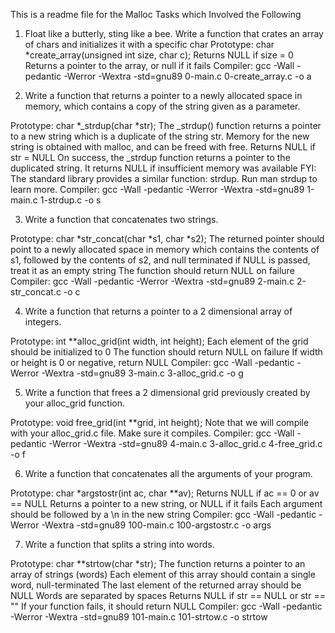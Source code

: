 This is a readme file for the Malloc Tasks which Involved the Following

1. Float like a butterly, sting like a bee. 
Write a function that crates an array of chars and initializes it with a specific char
Prototype: char *create_array(unsigned int size, char c);
Returns NULL if size = 0
Returns a pointer to the array, or null if it fails
Compiler: gcc -Wall -pedantic -Werror -Wextra -std=gnu89 0-main.c 0-create_array.c -o a

2. Write a function that returns a pointer to a newly allocated space in memory, which contains a copy of the string given as a parameter.

Prototype: char *_strdup(char *str);
The _strdup() function returns a pointer to a new string which is a duplicate of the string str. Memory for the new string is obtained with malloc, and can be freed with free.
Returns NULL if str = NULL
On success, the _strdup function returns a pointer to the duplicated string. It returns NULL if insufficient memory was available
FYI: The standard library provides a similar function: strdup. Run man strdup to learn more.
Compiler: gcc -Wall -pedantic -Werror -Wextra -std=gnu89 1-main.c 1-strdup.c -o s

3. Write a function that concatenates two strings.

Prototype: char *str_concat(char *s1, char *s2);
The returned pointer should point to a newly allocated space in memory which contains the contents of s1, followed by the contents of s2, and null terminated
if NULL is passed, treat it as an empty string
The function should return NULL on failure
Compiler: gcc -Wall -pedantic -Werror -Wextra -std=gnu89 2-main.c 2-str_concat.c -o c

4. Write a function that returns a pointer to a 2 dimensional array of integers.

Prototype: int **alloc_grid(int width, int height);
Each element of the grid should be initialized to 0
The function should return NULL on failure
If width or height is 0 or negative, return NULL
Compiler: gcc -Wall -pedantic -Werror -Wextra -std=gnu89 3-main.c 3-alloc_grid.c -o g

5. Write a function that frees a 2 dimensional grid previously created by your alloc_grid function.

Prototype: void free_grid(int **grid, int height);
Note that we will compile with your alloc_grid.c file. Make sure it compiles.
Compiler: gcc -Wall -pedantic -Werror -Wextra -std=gnu89 4-main.c 3-alloc_grid.c 4-free_grid.c -o f

6. Write a function that concatenates all the arguments of your program.

Prototype: char *argstostr(int ac, char **av);
Returns NULL if ac == 0 or av == NULL
Returns a pointer to a new string, or NULL if it fails
Each argument should be followed by a \n in the new string
Compiler: gcc -Wall -pedantic -Werror -Wextra -std=gnu89 100-main.c 100-argstostr.c -o args

7. Write a function that splits a string into words.

Prototype: char **strtow(char *str);
The function returns a pointer to an array of strings (words)
Each element of this array should contain a single word, null-terminated
The last element of the returned array should be NULL
Words are separated by spaces
Returns NULL if str == NULL or str == ""
If your function fails, it should return NULL
Compiler: gcc -Wall -pedantic -Werror -Wextra -std=gnu89 101-main.c 101-strtow.c -o strtow

